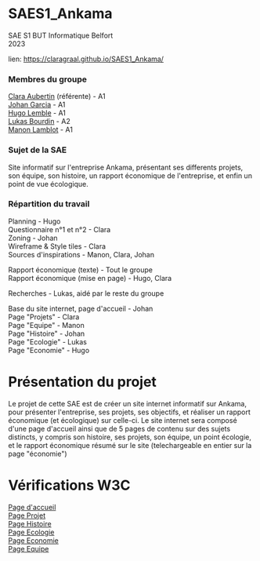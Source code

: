 # SAES1_Ankama
SAE S1 BUT Informatique Belfort <br>
2023

lien: https://claragraal.github.io/SAES1_Ankama/

### Membres du groupe
[Clara Aubertin](mailto:clara.aubertin@edu.univ-fcomte.fr) (référente) - A1 <br>
[Johan Garcia](mailto:johan.garcia@edu.univ-fcomte.fr) - A1 <br>
[Hugo Lemble](mailto:hugo.lemble@edu.univ-fcomte.fr) - A1 <br>
[Lukas Bourdin](mailto:lukas.bourdin@edu.univ-fcomte.fr) - A2 <br>
[Manon Lamblot](mailto:manon.lamblot@edu.univ-fcomte.fr) - A1 <br>

### Sujet de la SAE
Site informatif sur l'entreprise Ankama, présentant ses differents projets, son équipe, son histoire, un rapport économique de l'entreprise, et enfin un point de vue écologique. <br>

### Répartition du travail

Planning - Hugo <br>
Questionnaire n°1 et n°2 - Clara <br>
Zoning - Johan <br>
Wireframe & Style tiles - Clara <br>
Sources d'inspirations - Manon, Clara, Johan <br>

Rapport économique (texte) - Tout le groupe<br>
Rapport économique (mise en page) - Hugo, Clara<br>

Recherches - Lukas, aidé par le reste du groupe <br>

Base du site internet, page d'accueil - Johan<br>
Page "Projets" - Clara<br>
Page "Equipe" - Manon<br>
Page "Histoire" - Johan<br>
Page "Ecologie" - Lukas<br>
Page "Economie" - Hugo<br>

# Présentation du projet

Le projet de cette SAE est de créer un site internet informatif sur Ankama, pour présenter l'entreprise, ses projets, ses objectifs, et réaliser un rapport économique (et écologique) sur celle-ci. Le site internet sera composé d'une page d'accueil ainsi que de 5 pages de contenu sur des sujets distincts, y compris son histoire, ses projets, son équipe, un point écologie, et le rapport économique résumé sur le site (telechargeable en entier sur la page "économie")

# Vérifications W3C

[Page d'accueil](https://validator.w3.org/nu/?doc=https%3A%2F%2Fclaragraal.github.io%2FSAES1_Ankama%2F) <br>
[Page Projet](https://validator.w3.org/nu/?doc=https%3A%2F%2Fclaragraal.github.io%2FSAES1_Ankama%2FProjets.html) <br>
[Page Histoire](https://validator.w3.org/nu/?doc=https%3A%2F%2Fclaragraal.github.io%2FSAES1_Ankama%2FHistoire.html) <br>
[Page Ecologie](https://validator.w3.org/nu/?doc=https%3A%2F%2Fclaragraal.github.io%2FSAES1_Ankama%2FEcologie.html) <br>
[Page Economie](https://validator.w3.org/nu/?doc=https%3A%2F%2Fclaragraal.github.io%2FSAES1_Ankama%2FEconomie.html) <br>
[Page Equipe](https://validator.w3.org/nu/?doc=https%3A%2F%2Fclaragraal.github.io%2FSAES1_Ankama%2FEquipe.html) <br>
